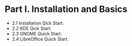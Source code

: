 # Part I. Installation and Basics
* 2.1  Installation Qick Start.
* 2.2  KDE Qick Start.
* 2.3  GNOME Quick Start.
* 2.4  LibreOffice Quick Start.
